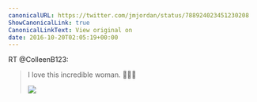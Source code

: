 ```yaml
---
canonicalURL: https://twitter.com/jmjordan/status/788924023451230208
ShowCanonicalLink: true
CanonicalLinkText: View original on
date: 2016-10-20T02:05:19+00:00
---
```

RT @ColleenB123:
> I love this incredible woman. 👭🍩🐱 
> 
> ![](/images/788923676397670401-CvLR5WjVUAAbd1s.jpg)